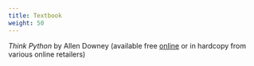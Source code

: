 ```yaml
---
title: Textbook
weight: 50
---
```


_Think Python_ by Allen Downey (available free
[online](http://greenteapress.com/wp/think-python-2e/) or in hardcopy from
various online retailers)
